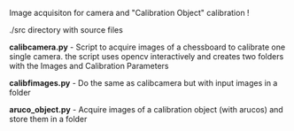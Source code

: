 Image acquisiton for camera and "Calibration Object"  calibration !

./src directory with source files

  **calibcamera.py** - Script to acquire images of a chessboard to calibrate one single camera.
    the script uses opencv interactively and creates two folders with the Images and Calibration Parameters

 **calibfimages.py** - Do the same as calibcamera but with input images in a folder 

 **aruco_object.py** - Acquire images of a calibration object (with arucos) and store them in a folder

